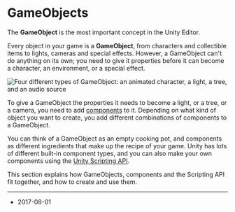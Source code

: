 # GameObjects

The __GameObject__ is the most important concept in the Unity Editor.

Every object in your game is a __GameObject__, from characters and collectible items to lights, cameras and special effects. However, a GameObject can't do anything on its own; you need to give it properties before it can become a character, an environment, or a special effect. 


![Four different types of GameObject: an animated character, a light, a tree, and an audio source](../uploads/Main/GameObjectsExamples.png)

To give a GameObject the properties it needs to become a light, or a tree, or a camera, you need to add [components](Components) to it. Depending on what kind of object you want to create, you add different combinations of components to a GameObject. 

You can think of a GameObject as an empty cooking pot, and components as different ingredients that make up the recipe of your game. Unity has lots of different built-in component types, and you can also make your own components using the [Unity Scripting API](CreatingComponents).

This section explains how GameObjects, components and the Scripting API fit together, and how to create and use them.

---

* <span class="page-edit">2017-08-01  <!-- include IncludeTextAmendPageSomeEdit --></span>